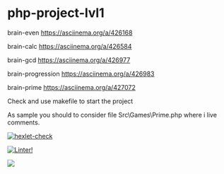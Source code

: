 # php-project-lvl1

brain-even
https://asciinema.org/a/426168

brain-calc
https://asciinema.org/a/426584

brain-gcd
https://asciinema.org/a/426977

brain-progression
https://asciinema.org/a/426983

brain-prime
https://asciinema.org/a/427072

Check and use makefile to start the project

As sample you should to consider file Src\Games\Prime.php where i live comments. 

[![hexlet-check](https://github.com/Pasechneek/php-project-lvl1/actions/workflows/hexlet-check.yml/badge.svg)](https://github.com/Pasechneek/php-project-lvl1/actions/workflows/hexlet-check.yml)

[![Linter!](https://github.com/Pasechneek/php-project-lvl1/actions/workflows/MakeLint.yml/badge.svg)](https://github.com/Pasechneek/php-project-lvl1/actions/workflows/MakeLint.yml)

<a href="https://codeclimate.com/github/codeclimate/codeclimate/maintainability"><img src="https://api.codeclimate.com/v1/badges/a99a88d28ad37a79dbf6/maintainability" /></a>
